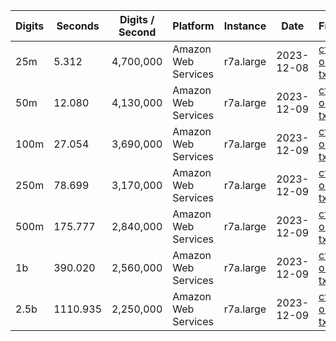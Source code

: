 | Digits | Seconds | Digits / Second | Platform | Instance | Date | Files |
| ------ | ------- | --------------- | -------- | -------- | ---- | ----- |
| 25m | 5.312 | 4,700,000 | Amazon Web Services | r7a.large | 2023-12-08 | [cfg](../Amazon%20Web%20Services/r7a.large/Gamma%28%C2%BC%29%20%5BLemniscate%20Zuniga%20%282023-viii%29%5D/Gamma%28%C2%BC%29%20-%2020231208-163206.cfg) [out](../Amazon%20Web%20Services/r7a.large/Gamma%28%C2%BC%29%20%5BLemniscate%20Zuniga%20%282023-viii%29%5D/Gamma%28%C2%BC%29%20-%2020231208-163206.out) [txt](../Amazon%20Web%20Services/r7a.large/Gamma%28%C2%BC%29%20%5BLemniscate%20Zuniga%20%282023-viii%29%5D/Gamma%28%C2%BC%29%20-%2020231208-163206.txt) |
| 50m | 12.080 | 4,130,000 | Amazon Web Services | r7a.large | 2023-12-09 | [cfg](../Amazon%20Web%20Services/r7a.large/Gamma%28%C2%BC%29%20%5BLemniscate%20Zuniga%20%282023-viii%29%5D/Gamma%28%C2%BC%29%20-%2020231209-090758.cfg) [out](../Amazon%20Web%20Services/r7a.large/Gamma%28%C2%BC%29%20%5BLemniscate%20Zuniga%20%282023-viii%29%5D/Gamma%28%C2%BC%29%20-%2020231209-090758.out) [txt](../Amazon%20Web%20Services/r7a.large/Gamma%28%C2%BC%29%20%5BLemniscate%20Zuniga%20%282023-viii%29%5D/Gamma%28%C2%BC%29%20-%2020231209-090758.txt) |
| 100m | 27.054 | 3,690,000 | Amazon Web Services | r7a.large | 2023-12-09 | [cfg](../Amazon%20Web%20Services/r7a.large/Gamma%28%C2%BC%29%20%5BLemniscate%20Zuniga%20%282023-viii%29%5D/Gamma%28%C2%BC%29%20-%2020231209-090933.cfg) [out](../Amazon%20Web%20Services/r7a.large/Gamma%28%C2%BC%29%20%5BLemniscate%20Zuniga%20%282023-viii%29%5D/Gamma%28%C2%BC%29%20-%2020231209-090933.out) [txt](../Amazon%20Web%20Services/r7a.large/Gamma%28%C2%BC%29%20%5BLemniscate%20Zuniga%20%282023-viii%29%5D/Gamma%28%C2%BC%29%20-%2020231209-090933.txt) |
| 250m | 78.699 | 3,170,000 | Amazon Web Services | r7a.large | 2023-12-09 | [cfg](../Amazon%20Web%20Services/r7a.large/Gamma%28%C2%BC%29%20%5BLemniscate%20Zuniga%20%282023-viii%29%5D/Gamma%28%C2%BC%29%20-%2020231209-091121.cfg) [out](../Amazon%20Web%20Services/r7a.large/Gamma%28%C2%BC%29%20%5BLemniscate%20Zuniga%20%282023-viii%29%5D/Gamma%28%C2%BC%29%20-%2020231209-091121.out) [txt](../Amazon%20Web%20Services/r7a.large/Gamma%28%C2%BC%29%20%5BLemniscate%20Zuniga%20%282023-viii%29%5D/Gamma%28%C2%BC%29%20-%2020231209-091121.txt) |
| 500m | 175.777 | 2,840,000 | Amazon Web Services | r7a.large | 2023-12-09 | [cfg](../Amazon%20Web%20Services/r7a.large/Gamma%28%C2%BC%29%20%5BLemniscate%20Zuniga%20%282023-viii%29%5D/Gamma%28%C2%BC%29%20-%2020231209-091420.cfg) [out](../Amazon%20Web%20Services/r7a.large/Gamma%28%C2%BC%29%20%5BLemniscate%20Zuniga%20%282023-viii%29%5D/Gamma%28%C2%BC%29%20-%2020231209-091420.out) [txt](../Amazon%20Web%20Services/r7a.large/Gamma%28%C2%BC%29%20%5BLemniscate%20Zuniga%20%282023-viii%29%5D/Gamma%28%C2%BC%29%20-%2020231209-091420.txt) |
| 1b | 390.020 | 2,560,000 | Amazon Web Services | r7a.large | 2023-12-09 | [cfg](../Amazon%20Web%20Services/r7a.large/Gamma%28%C2%BC%29%20%5BLemniscate%20Zuniga%20%282023-viii%29%5D/Gamma%28%C2%BC%29%20-%2020231209-092057.cfg) [out](../Amazon%20Web%20Services/r7a.large/Gamma%28%C2%BC%29%20%5BLemniscate%20Zuniga%20%282023-viii%29%5D/Gamma%28%C2%BC%29%20-%2020231209-092057.out) [txt](../Amazon%20Web%20Services/r7a.large/Gamma%28%C2%BC%29%20%5BLemniscate%20Zuniga%20%282023-viii%29%5D/Gamma%28%C2%BC%29%20-%2020231209-092057.txt) |
| 2.5b | 1110.935 | 2,250,000 | Amazon Web Services | r7a.large | 2023-12-09 | [cfg](../Amazon%20Web%20Services/r7a.large/Gamma%28%C2%BC%29%20%5BLemniscate%20Zuniga%20%282023-viii%29%5D/Gamma%28%C2%BC%29%20-%2020231209-093944.cfg) [out](../Amazon%20Web%20Services/r7a.large/Gamma%28%C2%BC%29%20%5BLemniscate%20Zuniga%20%282023-viii%29%5D/Gamma%28%C2%BC%29%20-%2020231209-093944.out) [txt](../Amazon%20Web%20Services/r7a.large/Gamma%28%C2%BC%29%20%5BLemniscate%20Zuniga%20%282023-viii%29%5D/Gamma%28%C2%BC%29%20-%2020231209-093944.txt) |
